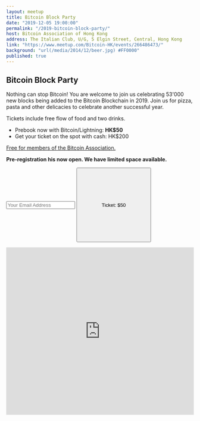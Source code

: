 ```yaml
---
layout: meetup
title: Bitcoin Block Party
date: "2019-12-05 19:00:00"
permalink: "/2019-bitcoin-block-party/"
host: Bitcoin Association of Hong Kong
address: The Italian Club, U/G, 5 Elgin Street, Central, Hong Kong
link: "https://www.meetup.com/Bitcoin-HK/events/266486473/"
background: "url(/media/2014/12/beer.jpg) #FF0000"
published: true
---
```


## Bitcoin Block Party

Nothing can stop Bitcoin! You are welcome to join us celebrating 53'000 new blocks being added to the Bitcoin Blockchain in 2019.
Join us for pizza, pasta and other delicacies to celebrate another successful year.

Tickets include free flow of food and two drinks.

- Prebook now with Bitcoin/Lightning: **HK$50**
- Get your ticket on the spot with cash: HK$200

[Free for members of the Bitcoin Association.](/join)

**Pre-registration his now open. We have limited space available.**

<div>
  <form method="POST" action="https://btcpay.bitcoin.org.hk/apps/3Qwmbn2F7Ftc62eRgizKPgzU38rK/pos">
  <input type="hidden" name="amount" value="50" />
  <input type="hidden" name="orderId" value="Ticket" />
  <input type="hidden" name="notificationUrl" value="/2019-12-bitcoin-bubble-bash/" />
  <input type="text"   name="email" placeholder="Your Email Address">
  <button style="height:200px;width:200px" type="submit">Ticket: $50</button>
	</form>
</div>

<iframe src="https://www.google.com/maps/embed?pb=!1m18!1m12!1m3!1d3691.8673065926673!2d114.15026435096536!3d22.28301578526057!2m3!1f0!2f0!3f0!3m2!1i1024!2i768!4f13.1!3m3!1m2!1s0x3404007b9b5c0001%3A0xa80f0e22d61e16a4!2sThe%20Italian%20Club%20Wine%20Bar%20Steak%20House%20Pizza%20Gourmet!5e0!3m2!1sen!2shk!4v1573806211111!5m2!1sen!2shk" width="100%" height="450" frameborder="0" style="border:0;" allowfullscreen=""></iframe>
